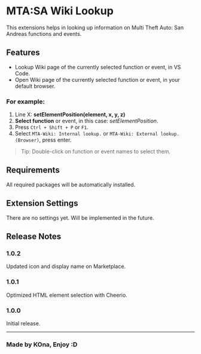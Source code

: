 # MTA:SA Wiki Lookup

This extensions helps in looking up information on Multi Theft Auto: San Andreas functions and events.

## Features

- Lookup Wiki page of the currently selected function or event, in VS Code.
- Open Wiki page of the currently selected function or event, in your default browser.


### For example:
1. Line X: **setElementPosition(element, x, y, z)**
2. **Select function** or event, in this case: *setElementPosition*.
3. Press `Ctrl + Shift + P` or `F1`.
4. Select `MTA-Wiki: Internal lookup.` or `MTA-Wiki: External lookup. (Browser)`, press enter.


> Tip: Double-click on function or event names to select them.

## Requirements

All required packages will be automatically installed.

## Extension Settings

There are no settings yet. Will be implemented in the future.

## Release Notes

### 1.0.2

Updated icon and display name on Marketplace.

### 1.0.1

Optimized HTML element selection with Cheerio.

### 1.0.0

Initial release.


---

### Made by **KOna**, Enjoy :D
